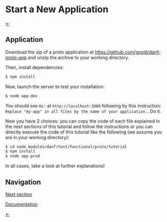Start a New Application
=======================

[←](index.md)

Application
-----------

Download the zip of a proto application at https://github.com/gnodi/danf-proto-app and unzip the archive to your working directory.

Then, install dependencies:
```sh
$ npm install
```

Now, launch the server to test your installation:
```sh
$ node app-dev
```

You should see `Hi!` at `http://localhost:3080` following by this instruction:
`Replace "my-app" in all files by the name of your application.`. Do it.

Now you have 2 choices: you can copy the code of each file explained in the next sections of this tutorial and follow the instructions or you can directly execute the code of this tutorial like the following (we assume you are in your working directory):

```sh
$ cd node_modules/danf/test/functional/proto/tutorial
$ npm install
$ node app-prod
```

In all cases, take a look at further explanations!

Navigation
----------

[Next section](configuration.md)

[Documentation](../use/app.md)

[←](index.md)